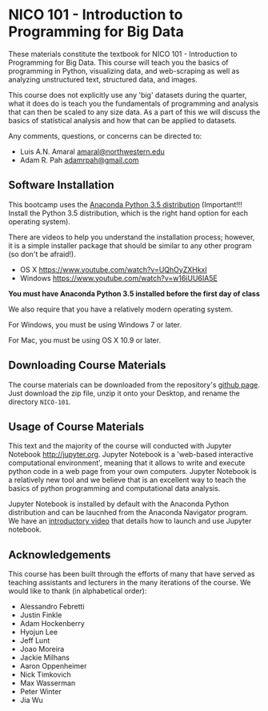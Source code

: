 # NICO 101 - Introduction to Programming for Big Data

These materials constitute the textbook for NICO 101 - Introduction to Programming for Big Data.
This course will teach you the basics of programming in Python, visualizing data, and web-scraping 
as well as analyzing unstructured text, structured data, and images. 

This course does not explicitly use any 'big' datasets during the quarter, what it does do is teach
you the fundamentals of programming and analysis that can then be scaled to any size data. As a part
of this we will discuss the basics of statistical analysis and how that can be applied to datasets.

Any comments, questions, or concerns can be directed to:

* Luis A.N. Amaral <amaral@northwestern.edu>
* Adam R. Pah <adamrpah@gmail.com>

## Software Installation

This bootcamp uses the [Anaconda Python 3.5 distribution](https://www.continuum.io/downloads)
(Important!!! Install the Python 3.5 distribution, which is the right hand option for each operating
system).

There are videos to help you understand the installation process; however, it is a simple installer
package that should be similar to any other program (so don't be afraid!).

* OS X <https://www.youtube.com/watch?v=UQhOyZXHkxI>
* Windows <https://www.youtube.com/watch?v=w16iUU6IA5E>

**You must have Anaconda Python 3.5 installed before the first day of class**

We also require that you have a relatively modern operating system. 

For Windows, you must be using Windows 7 or later.

For Mac, you must be using OS X 10.9 or later.

## Downloading Course Materials

The course materials can be downloaded from the repository's [github page](http://amarallab.github.io/Introduction-to-Python-Programming-and-Data-Science/). 
Just download the zip file, unzip it onto your Desktop, and rename the directory `NICO-101`.

## Usage of Course Materials

This text and the majority of the course will conducted with Jupyter Notebook <http://jupyter.org>. Jupyter Notebook 
is a 'web-based interactive computational environment', meaning that it allows to write and execute python code in a 
web page from your own computers. Jupyter Notebook is a relatively new tool and we believe that is an excellent way 
to teach the basics of python programming and computational data analysis.

Jupyter Notebook is installed by default with the Anaconda Python distribution and can be laucnhed from the Anaconda 
Navigator program. We have an [introductory video](https://youtu.be/Pul4cqoPLbE) that details how to
launch and use Jupyter notebook.

## Acknowledgements

This course has been built through the efforts of many that have served as teaching assistants and lecturers in the 
many iterations of the course. We would like to thank (in alphabetical order):

* Alessandro Febretti
* Justin Finkle
* Adam Hockenberry
* Hyojun Lee
* Jeff Lunt
* Joao Moreira
* Jackie Milhans
* Aaron Oppenheimer
* Nick Timkovich
* Max Wasserman
* Peter Winter
* Jia Wu
